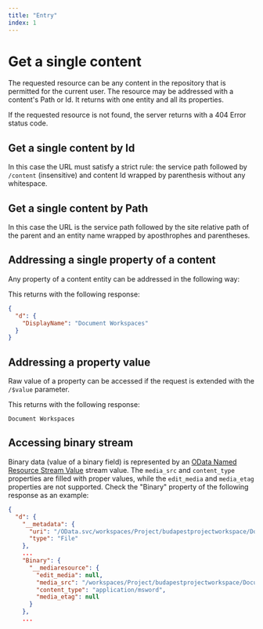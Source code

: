 ```yaml
---
title: "Entry"
index: 1
---
```


# Get a single content

The requested resource can be any content in the repository that is permitted for the current user. The resource may be addressed with a content's Path or Id. It returns with one entity and all its properties.

If the requested resource is not found, the server returns with a 404 Error status code.

## Get a single content by Id

In this case the URL must satisfy a strict rule: the service path followed by `/content` (insensitive) and content Id wrapped by parenthesis without any whitespace.

[comment]: # (Example here - REST, .NET, JavaScript, Reactjs)

## Get a single content by Path

In this case the URL is the service path followed by the site relative path of the parent and an entity name wrapped by aposthrophes and parentheses.

[comment]: # (Example here - REST, .NET, JavaScript, Reactjs)

## Addressing a single property of a content

Any property of a content entity can be addressed in the following way:

[comment]: # (Example here - REST, .NET, JavaScript, Reactjs)

This returns with the following response:

```json
{
  "d": {
    "DisplayName": "Document Workspaces"
  }
}
```

## Addressing a property value

Raw value of a property can be accessed if the request is extended with the `/$value` parameter.

[comment]: # (Example here - REST, .NET, JavaScript, Reactjs)

This returns with the following response:

```Document Workspaces```

## Accessing binary stream

Binary data (value of a binary field) is represented by an [OData Named Resource Stream Value](https://www.odata.org/documentation/odata-version-3-0/json-verbose-format/) stream value. The `media_src` and `content_type` properties are filled with proper values, while the `edit_media` and `media_etag` properties are not supported. Check the "Binary" property of the following response as an example:

```json
{
  "d": {
    "__metadata": {
      "uri": "/OData.svc/workspaces/Project/budapestprojectworkspace/Document_Library('Aenean semper.doc')",
      "type": "File"
    },
    ...
    "Binary": {
      "__mediaresource": {
        "edit_media": null,
        "media_src": "/workspaces/Project/budapestprojectworkspace/Document_Library/Aenean semper.doc",
        "content_type": "application/msword",
        "media_etag": null
      }
    },
    ...
```